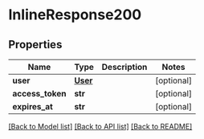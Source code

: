 # InlineResponse200

## Properties
Name | Type | Description | Notes
------------ | ------------- | ------------- | -------------
**user** | [**User**](User.md) |  | [optional] 
**access_token** | **str** |  | [optional] 
**expires_at** | **str** |  | [optional] 

[[Back to Model list]](../README.md#documentation-for-models) [[Back to API list]](../README.md#documentation-for-api-endpoints) [[Back to README]](../README.md)


